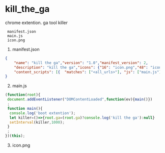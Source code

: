 # kill_the_ga
chrome extention. ga tool killer
```text:folder
 manifest.json
 main.js
 icon.png 
```

1. manifest.json
```json:manifest.json
{
	"name": "kill the ga","version": "1.0","manifest_version": 2,
	"description": "kill the ga","icons": {"16": "icon.png","48": "icon.png","128": "icon.png"},
	"content_scripts": [{  "matches": ["<all_urls>"], "js": ["main.js"]  }]
} 
```

2. main.js
```js:main.js
(function(root){
 document.addEventListener("DOMContentLoaded",function(ev){main()})
 ;
 function main(){
  console.log('boot extention');
  let killer=()=>{root.ga=(root.ga)?console.log('kill the ga'):null}
  setInterval(killer,1000);
 }
 ;
})(this);
```
3. icon.png
